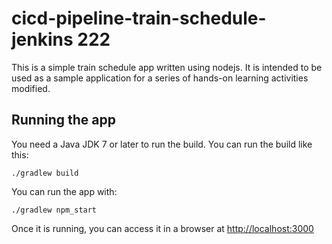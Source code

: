 # cicd-pipeline-train-schedule-jenkins 222

This is a simple train schedule app written using nodejs. It is intended to be used as a sample application for a series of hands-on learning activities modified.

## Running the app

You need a Java JDK 7 or later to run the build. You can run the build like this:

    ./gradlew build

You can run the app with:

    ./gradlew npm_start

Once it is running, you can access it in a browser at [http://localhost:3000](http://localhost:3000)
